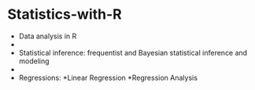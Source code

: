 # Statistics-with-R
* Data analysis in R
* 
* Statistical inference: frequentist and Bayesian statistical inference and modeling
* 
* Regressions: *Linear Regression *Regression Analysis
